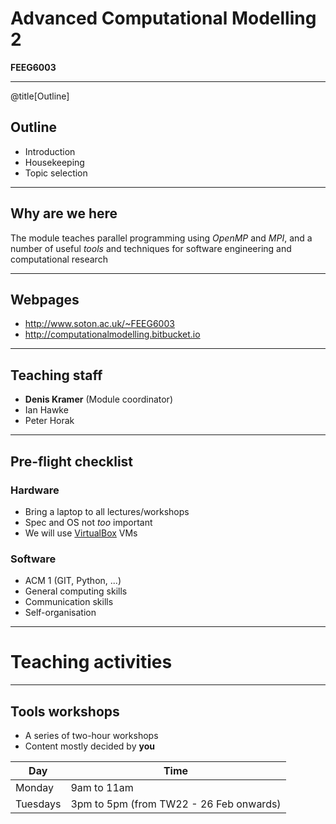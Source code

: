 # Advanced Computational Modelling 2

**FEEG6003**

---
@title[Outline]

## Outline

- Introduction
- Housekeeping
- Topic selection

---

## Why are we here

The module teaches parallel programming using *OpenMP* and *MPI*, and a number
of useful *tools* and techniques for software engineering and computational research

---

## Webpages

- http://www.soton.ac.uk/~FEEG6003
- http://computationalmodelling.bitbucket.io

---

## Teaching staff

- **Denis Kramer** (Module coordinator)
- Ian Hawke
- Peter Horak

---

## Pre-flight checklist

### Hardware

- Bring a laptop to all lectures/workshops
- Spec and OS not *too* important
- We will use [VirtualBox](http://www.virtualbox.org) VMs

### Software

- ACM 1 (GIT, Python, ...)
- General computing skills
- Communication skills
- Self-organisation

---

# Teaching activities

---

## Tools workshops

- A series of two-hour workshops
- Content mostly decided by **you**

| Day      | Time                                    |
| -------- | --------------------------------------- |
| Monday   | 9am to 11am                             |
| Tuesdays | 3pm to 5pm (from TW22 - 26 Feb onwards) |
